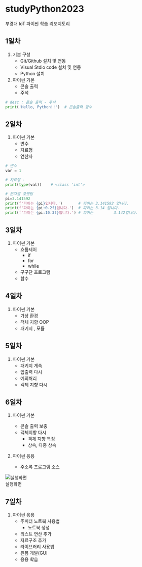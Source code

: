# studyPython2023
부경대 IoT 파이썬 학습 리포지토리 

## 1일차 
1. 기본 구성 
    - Git/Github 설치 및 연동
    - Visual Stdio code 설치 및 연동
    - Python 설치
2. 파이썬 기본
    - 콘솔 출력
    - 주석

``` python 
# desc : 콘솔 출력 - 주석 
print('Hello, Python!!')  # 콘솔출력 함수
```

## 2일차
1. 파이썬 기본 
    - 변수 
    - 자료형 
    - 연산자 

 ``` python 
# 변수
var = 1

# 자료형 -
 print(type(val))    # <class 'int'>

# 문자열 포맷팅   
pi=3.141592
print(f'파이는 {pi}입니다.')       # 파이는 3.141592 입니다. 
print(f'파이는 {pi:0.2f}입니다.')  # 파이는 3.14 입니다.
print(f'파이는 {pi:10.3f}입니다.') # 파이는         3.142입니다.
```
## 3일차 
1. 파이썬 기본 
    - 흐름제어 
        - if
        - for
        - while
    - 구구단 프로그램 
    - 함수 

## 4일차 
1. 파이썬 기본 
    - 가상 환경 
    - 객체 지향  OOP
    - 패키지 , 모듈 

## 5일차 
1. 파이썬 기본
    - 패키지 계속
    - 입출력 다시
    - 예외처리 
    - 객체 지향 다시 

## 6일차 
1. 파이썬 기본
    - 콘솔 출력 보충 
    - 객체지향 다시 
        - 객체 지향 특징
        - 상속, 다중 상속

2. 파이썬 응용
    - 주소록 프로그램 [소스](https://github.com/jangsihyeon/studyPython2023/blob/main/Project/address_app.py)
    
![실행화면](https://github.com/jangsihyeon/studyPython2023/blob/main/images/address_app.png?raw=true)    
실행화면

## 7일차
1. 파이썬 응용
    - 주피터 노트북 사용법
        - 노트북 생성
    - 리스트 연산 추가
    - 자료구조 추가
    - 라이브러리 사용법
    - 윈폼 개발(GUI
    - 응용 학습


